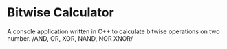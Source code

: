 # Bitwise Calculator
A console application written in C++ to calculate bitwise operations on two number.
 /AND, OR, XOR, NAND, NOR XNOR/
